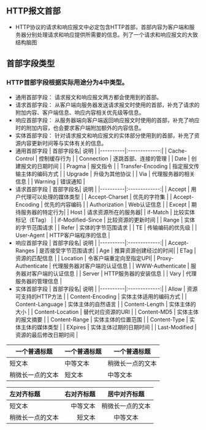 ## HTTP报文首部
* HTTP协议的请求和响应报文中必定包含HTTP首部，首部内容为客户端和服务器分别处理请求和响应提供所需要的信息。列了一个请求和响应报文的大致结构脑图

## 首部字段类型
### HTTP首部字段根据实际用途分为4中类型。
* 通用首部字段： 请求报文和响应报文两方都会使用到的首部。
* 请求首部字段： 从客户端向服务器发送请求报文时使用的首部，补充了请求的附加内容、客户端信息、响应内容相关优先级等信息。
* 响应首部字段： 从服务器端向客户端返回响应报文时使用的首部，补充了响应时的附加内容，也会要求客户端附加额外的内容信息。
* 实体首部字段： 针对请求报文和响应报文的实体部分使用到的首部，补充了资源内容更新时间等与实体有关的信息。
* 通用首部字段
  | 首部字段名|      说明     |
  |----------|:-------------:|
  | Cache-Control | 控制缓存行为 |
  | Connection | 逐跳首部、连接的管理 |
  | Date | 创建报文的日期时间 |
  | Pragma | 报文指令 |
  | Transfer-Encoding | 指定报文传输主体的编码方式 |
  | Upgrade | 升级为其他协议 |
  | Via | 代理服务器的相关信息 |
  | Warning | 错误通知 |
* 请求首部字段
  | 首部字段名|      说明     |
  |----------|:-------------:|
  | Accept | 用户代理可以处理的媒体类型 |
  | Accept-Charset | 优先的字符集 |
  | Accept-Encoding | 优先的内容编码 |
  | Authorization | Web认证信息 |
  | Except | 期待服务器的特定行为|
  | Host | 请求资源所在的服务器|
  | if-Match | 比较实体标记（ETag） |
  | if-Modified-Since | 比较资源的更新时间 |
  | Range | 实体的字节范围请求 |
  | Refer | 实体的字节范围请求 |
  | TE | 传输编码的优先级 |
  | User-Agent | HTTP客户端程序的信息 |
* 响应首部字段 
  | 首部字段名|      说明     |
  |----------|:-------------:|
  | Accept-Ranges | 是否接受字节范围请求|
  | Age | 推算资源创建经过的时间|
  | ETag | 资源的匹配信息 |
  | Location | 令客户端重定向至指定UPI|
  | Proxy-Authenticate | 代理服务器对客户端的认证信息 |
  | WWW-Authenticate | 服务器对客户端的认证信息 |
  | Server | HTTP服务器的安装信息 |
  | Vary | 代理服务器的管理信息 |
* 实体首部字段
  | 首部字段名|      说明     |
  |----------|:-------------:|
  | Allow | 资源可支持的HTTP方法 |
  | Content-Encoding | 实体主体适用的编码方式 |
  | Content-Language | 实体主体的自然语言 |
  | Content-Length | 实体主体的大小 |
  | Content-Location | 替代对应资源的URI |
  | Content-MD5 | 实体主体的报文摘要 |
  | Content-Range | 实体主体的位置范围 |
  | Content-Type | 实体主体的媒体类型 |
  | EXpires | 实体主体过期的日期时间 |
  | Last-Modified | 资源的最后修改日期时间 |

| 一个普通标题 | 一个普通标题 | 一个普通标题 |
| ------ | ------ | ------ |
| 短文本 | 中等文本 | 稍微长一点的文本 |
| 稍微长一点的文本 | 短文本 | 中等文本 |

| 左对齐标题 | 右对齐标题 | 居中对齐标题 |
| :------| ------: | :------: |
| 短文本 | 中等文本 | 稍微长一点的文本 |
| 稍微长一点的文本 | 短文本 | 中等文本 |